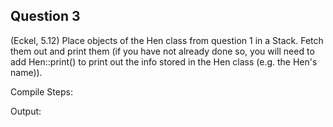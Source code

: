 ## Question 3

(Eckel, 5.12) Place objects of the Hen class from question 1 in a Stack. Fetch them out and print them (if you have not already done so, you will need to add Hen::print() to print out the info stored in the Hen class (e.g. the Hen's name)).

Compile Steps:

Output:
